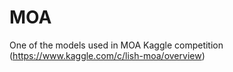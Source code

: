 # MOA
One of the models used in MOA Kaggle competition (https://www.kaggle.com/c/lish-moa/overview)
